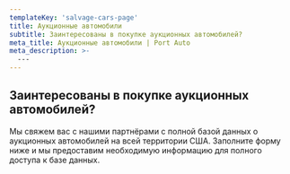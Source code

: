 ```yaml
---
templateKey: 'salvage-cars-page'
title: Аукционные автомобили
subtitle: Заинтересованы в покупке аукционных автомобилей?
meta_title: Аукционные автомобили | Port Auto
meta_description: >-
  ---
---
```

## Заинтересованы в покупке аукционных автомобилей?

Мы свяжем вас с нашими партнёрами с полной базой данных о аукционных автомобилей на всей территории США. Заполните форму ниже и мы предоставим необходимую информацию для полного доступа к базе данных.
